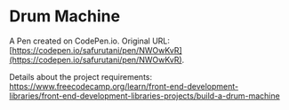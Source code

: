 # Drum Machine

A Pen created on CodePen.io. Original URL: [https://codepen.io/safurutani/pen/NWOwKvR](https://codepen.io/safurutani/pen/NWOwKvR).


Details about the project requirements: https://www.freecodecamp.org/learn/front-end-development-libraries/front-end-development-libraries-projects/build-a-drum-machine

